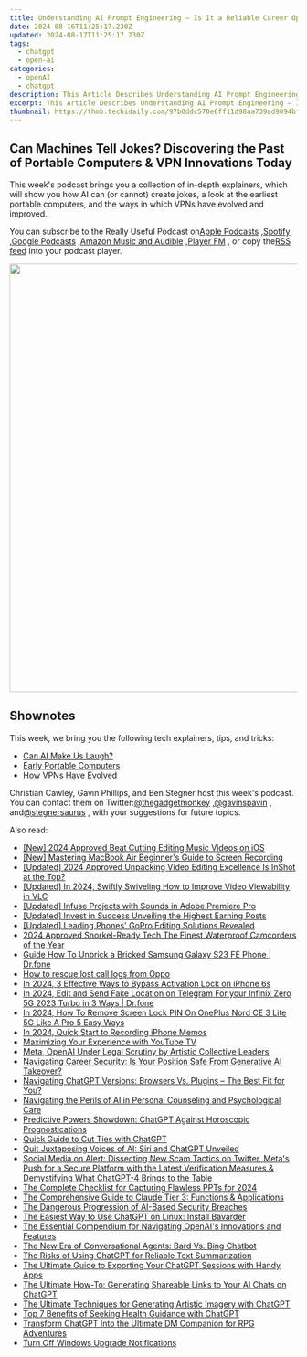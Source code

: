 ```yaml
---
title: Understanding AI Prompt Engineering – Is It a Reliable Career Option for the Digital Age?
date: 2024-08-16T11:25:17.230Z
updated: 2024-08-17T11:25:17.230Z
tags:
  - chatgpt
  - open-ai
categories:
  - openAI
  - chatgpt
description: This Article Describes Understanding AI Prompt Engineering – Is It a Reliable Career Option for the Digital Age?
excerpt: This Article Describes Understanding AI Prompt Engineering – Is It a Reliable Career Option for the Digital Age?
thumbnail: https://thmb.techidaily.com/97b0ddc570e6ff11d98aa739ad9094bf8b6916f3ca7d54eab5f1d4007ba674c0.JPG
---
```


## Can Machines Tell Jokes? Discovering the Past of Portable Computers & VPN Innovations Today

 This week's podcast brings you a collection of in-depth explainers, which will show you how AI can (or cannot) create jokes, a look at the earliest portable computers, and the ways in which VPNs have evolved and improved.

 You can subscribe to the Really Useful Podcast on[Apple Podcasts](https://podcasts.apple.com/gb/podcast/the-really-useful-podcast/id1437847131?mt=2) ,[Spotify](https://open.spotify.com/show/283gDxLd6OTNEpRq6tN7ha) ,[Google Podcasts](https://www.google.com/podcasts?feed=aHR0cHM6Ly9hbmNob3IuZm0vcy8zMWJlNDcwL3BvZGNhc3QvcnNz) ,[Amazon Music and Audible](https://music.amazon.co.uk/podcasts/20ab73d4-5da2-46c7-a17f-dc6eb39bdb48/The-Really-Useful-Podcast) ,[Player FM](https://player.fm/series/the-really-useful-podcast-2491856) , or copy the[RSS feed](https://feeds.transistor.fm/the-really-useful-podcast) into your podcast player.

<!-- affiliate ads begin -->
<a href="https://zebaoaffiliateprogram.pxf.io/c/5597632/1853659/21526" target="_top" id="1853659"><img src="//a.impactradius-go.com/display-ad/21526-1853659" border="0" alt="" width="1920" height="750"/></a><img height="0" width="0" src="https://imp.pxf.io/i/5597632/1853659/21526" style="position:absolute;visibility:hidden;" border="0" />
<!-- affiliate ads end -->
## Shownotes

 This week, we bring you the following tech explainers, tips, and tricks:

* [Can AI Make Us Laugh?](https://www.makeuseof.com/can-ai-make-us-laugh/)
* [Early Portable Computers](https://www.makeuseof.com/who-invented-the-laptop-early-portable-computers-that-kickstarted-mobile-working/)
* [How VPNs Have Evolved](https://www.makeuseof.com/vpn-evolution-ways-vpns-have-become-even-more-private/)

 Christian Cawley, Gavin Phillips, and Ben Stegner host this week's podcast. You can contact them on Twitter:[@thegadgetmonkey](https://twitter.com/thegadgetmonkey) ,[@gavinspavin](https://twitter.com/gavinspavin) , and[@stegnersaurus](https://twitter.com/stegnersaurus) , with your suggestions for future topics.


<ins class="adsbygoogle"
     style="display:block"
     data-ad-format="autorelaxed"
     data-ad-client="ca-pub-7571918770474297"
     data-ad-slot="1223367746"></ins>



<ins class="adsbygoogle"
     style="display:block"
     data-ad-client="ca-pub-7571918770474297"
     data-ad-slot="8358498916"
     data-ad-format="auto"
     data-full-width-responsive="true"></ins>

<span class="atpl-alsoreadstyle">Also read:</span>
<div><ul>
<li><a href="https://fox-access.techidaily.com/new-2024-approved-beat-cutting-editing-music-videos-on-ios/"><u>[New] 2024 Approved  Beat Cutting  Editing Music Videos on iOS</u></a></li>
<li><a href="https://video-capture.techidaily.com/new-mastering-macbook-air-beginners-guide-to-screen-recording/"><u>[New] Mastering MacBook Air  Beginner's Guide to Screen Recording</u></a></li>
<li><a href="https://fox-glue.techidaily.com/updated-2024-approved-unpacking-video-editing-excellence-is-inshot-at-the-top/"><u>[Updated] 2024 Approved  Unpacking Video Editing Excellence  Is InShot at the Top?</u></a></li>
<li><a href="https://screen-activity-recording.techidaily.com/updated-in-2024-swiftly-swiveling-how-to-improve-video-viewability-in-vlc/"><u>[Updated] In 2024, Swiftly Swiveling  How to Improve Video Viewability in VLC</u></a></li>
<li><a href="https://fox-cloud.techidaily.com/updated-infuse-projects-with-sounds-in-adobe-premiere-pro/"><u>[Updated] Infuse Projects with Sounds in Adobe Premiere Pro</u></a></li>
<li><a href="https://instagram-videos.techidaily.com/updated-invest-in-success-unveiling-the-highest-earning-posts/"><u>[Updated] Invest in Success  Unveiling the Highest Earning Posts</u></a></li>
<li><a href="https://extra-support.techidaily.com/updated-leading-phones-gopro-editing-solutions-revealed/"><u>[Updated] Leading Phones' GoPro Editing Solutions Revealed</u></a></li>
<li><a href="https://fox-hovers.techidaily.com/2024-approved-snorkel-ready-tech-the-finest-waterproof-camcorders-of-the-year/"><u>2024 Approved  Snorkel-Ready Tech  The Finest Waterproof Camcorders of the Year</u></a></li>
<li><a href="https://change-location.techidaily.com/guide-how-to-unbrick-a-bricked-samsung-galaxy-s23-fe-phone-drfone-by-drfone-fix-android-problems-fix-android-problems/"><u>Guide How To Unbrick a Bricked Samsung Galaxy S23 FE Phone | Dr.fone</u></a></li>
<li><a href="https://blog-min.techidaily.com/how-to-rescue-lost-call-logs-from-oppo-by-fonelab-android-recover-call-logs/"><u>How to rescue lost call logs from Oppo</u></a></li>
<li><a href="https://activate-lock.techidaily.com/in-2024-3-effective-ways-to-bypass-activation-lock-on-iphone-6s-by-drfone-ios/"><u>In 2024, 3 Effective Ways to Bypass Activation Lock on iPhone 6s</u></a></li>
<li><a href="https://review-topics.techidaily.com/in-2024-edit-and-send-fake-location-on-telegram-for-your-infinix-zero-5g-2023-turbo-in-3-ways-drfone-by-drfone-virtual-android/"><u>In 2024, Edit and Send Fake Location on Telegram For your Infinix Zero 5G 2023 Turbo in 3 Ways | Dr.fone</u></a></li>
<li><a href="https://easy-unlock-android.techidaily.com/in-2024-how-to-remove-screen-lock-pin-on-oneplus-nord-ce-3-lite-5g-like-a-pro-5-easy-ways-by-drfone-android/"><u>In 2024, How To Remove Screen Lock PIN On OnePlus Nord CE 3 Lite 5G Like A Pro 5 Easy Ways</u></a></li>
<li><a href="https://video-capture.techidaily.com/in-2024-quick-start-to-recording-iphone-memos/"><u>In 2024, Quick Start to Recording iPhone Memos</u></a></li>
<li><a href="https://youtube-docs.techidaily.com/izing-your-experience-with-youtube-tv/"><u>Maximizing Your Experience with YouTube TV</u></a></li>
<li><a href="https://tech-haven.techidaily.com/meta-openai-under-legal-scrutiny-by-artistic-collective-leaders/"><u>Meta, OpenAI Under Legal Scrutiny by Artistic Collective Leaders</u></a></li>
<li><a href="https://tech-haven.techidaily.com/navigating-career-security-is-your-position-safe-from-generative-ai-takeover/"><u>Navigating Career Security: Is Your Position Safe From Generative AI Takeover?</u></a></li>
<li><a href="https://tech-haven.techidaily.com/navigating-chatgpt-versions-browsers-vs-plugins-the-best-fit-for-you/"><u>Navigating ChatGPT Versions: Browsers Vs. Plugins – The Best Fit for You?</u></a></li>
<li><a href="https://tech-haven.techidaily.com/navigating-the-perils-of-ai-in-personal-counseling-and-psychological-care/"><u>Navigating the Perils of AI in Personal Counseling and Psychological Care</u></a></li>
<li><a href="https://tech-haven.techidaily.com/predictive-powers-showdown-chatgpt-against-horoscopic-prognostications/"><u>Predictive Powers Showdown: ChatGPT Against Horoscopic Prognostications</u></a></li>
<li><a href="https://tech-haven.techidaily.com/quick-guide-to-cut-ties-with-chatgpt/"><u>Quick Guide to Cut Ties with ChatGPT</u></a></li>
<li><a href="https://tech-haven.techidaily.com/quit-juxtaposing-voices-of-ai-siri-and-chatgpt-unveiled/"><u>Quit Juxtaposing Voices of AI: Siri and ChatGPT Unveiled</u></a></li>
<li><a href="https://tech-haven.techidaily.com/social-media-on-alert-dissecting-new-scam-tactics-on-twitter-metas-push-for-a-secure-platform-with-the-latest-verification-measures-and-demystifying-what-ch65/"><u>Social Media on Alert: Dissecting New Scam Tactics on Twitter, Meta's Push for a Secure Platform with the Latest Verification Measures & Demystifying What ChatGPT-4 Brings to the Table</u></a></li>
<li><a href="https://video-capture.techidaily.com/the-complete-checklist-for-capturing-flawless-ppts-for-2024/"><u>The Complete Checklist for Capturing Flawless PPTs for 2024</u></a></li>
<li><a href="https://tech-haven.techidaily.com/the-comprehensive-guide-to-claude-tier-3-functions-and-applications/"><u>The Comprehensive Guide to Claude Tier 3: Functions & Applications</u></a></li>
<li><a href="https://tech-haven.techidaily.com/the-dangerous-progression-of-ai-based-security-breaches/"><u>The Dangerous Progression of AI-Based Security Breaches</u></a></li>
<li><a href="https://tech-haven.techidaily.com/the-easiest-way-to-use-chatgpt-on-linux-install-bavarder/"><u>The Easiest Way to Use ChatGPT on Linux: Install Bavarder</u></a></li>
<li><a href="https://tech-haven.techidaily.com/the-essential-compendium-for-navigating-openais-innovations-and-features/"><u>The Essential Compendium for Navigating OpenAI's Innovations and Features</u></a></li>
<li><a href="https://tech-haven.techidaily.com/the-new-era-of-conversational-agents-bard-vs-bing-chatbot/"><u>The New Era of Conversational Agents: Bard Vs. Bing Chatbot</u></a></li>
<li><a href="https://tech-haven.techidaily.com/the-risks-of-using-chatgpt-for-reliable-text-summarization/"><u>The Risks of Using ChatGPT for Reliable Text Summarization</u></a></li>
<li><a href="https://tech-haven.techidaily.com/the-ultimate-guide-to-exporting-your-chatgpt-sessions-with-handy-apps/"><u>The Ultimate Guide to Exporting Your ChatGPT Sessions with Handy Apps</u></a></li>
<li><a href="https://tech-haven.techidaily.com/the-ultimate-how-to-generating-shareable-links-to-your-ai-chats-on-chatgpt/"><u>The Ultimate How-To: Generating Shareable Links to Your AI Chats on ChatGPT</u></a></li>
<li><a href="https://tech-haven.techidaily.com/the-ultimate-techniques-for-generating-artistic-imagery-with-chatgpt/"><u>The Ultimate Techniques for Generating Artistic Imagery with ChatGPT</u></a></li>
<li><a href="https://tech-haven.techidaily.com/top-7-benefits-of-seeking-health-guidance-with-chatgpt/"><u>Top 7 Benefits of Seeking Health Guidance with ChatGPT</u></a></li>
<li><a href="https://tech-haven.techidaily.com/transform-chatgpt-into-the-ultimate-dm-companion-for-rpg-adventures/"><u>Transform ChatGPT Into the Ultimate DM Companion for RPG Adventures</u></a></li>
<li><a href="https://win11-tips.techidaily.com/turn-off-windows-upgrade-notifications/"><u>Turn Off Windows Upgrade Notifications</u></a></li>
</ul></div>
